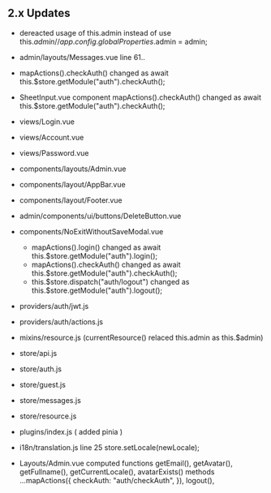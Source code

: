 
## 2.x Updates

* dereacted usage of this.admin instead of use this.$admin // app.config.globalProperties.$admin = admin;
 - admin/layouts/Messages.vue line 61..

* mapActions().checkAuth() changed as await this.$store.getModule("auth").checkAuth();

* SheetInput.vue component mapActions().checkAuth() changed as await this.$store.getModule("auth").checkAuth();

* views/Login.vue
* views/Account.vue
* views/Password.vue
* components/layouts/Admin.vue
* components/layout/AppBar.vue
* components/layout/Footer.vue
* admin/components/ui/buttons/DeleteButton.vue
* components/NoExitWithoutSaveModal.vue
    - mapActions().login() changed as await this.$store.getModule("auth").login();
    - mapActions().checkAuth() changed as await this.$store.getModule("auth").checkAuth();
    - this.$store.dispatch("auth/logout") changed as this.$store.getModule("auth").logout();


* providers/auth/jwt.js
* providers/auth/actions.js

* mixins/resource.js  (currentResource() relaced this.admin as this.$admin)

* store/api.js
* store/auth.js
* store/guest.js
* store/messages.js
* store/resource.js

* plugins/index.js ( added pinia )

* i18n/translation.js  line 25
    store.setLocale(newLocale);

* Layouts/Admin.vue
    computed functions
    getEmail(), getAvatar(), getFullname(), getCurrentLocale(), avatarExists()
    methods
    ...mapActions({
      checkAuth: "auth/checkAuth",
    }),
    logout(),